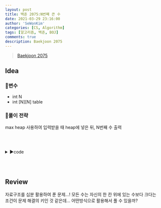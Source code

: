 ```yaml
---
layout: post
title: 백준 2075:N번째 큰 수
date: 2021-03-29 23:16:00
author: 'SeWonKim'
categories: [CS, Algorithm]
tags: [알고리즘, 백준, BOJ]
comments: true
description: Baekjoon 2075
---
```


> [Baekjoon 2075](https://www.acmicpc.net/problem/2075)

## Idea

### 🥚변수

- int N 
- int [N][N] table 

### 🍳풀이 전략

max heap 사용하여 입력받을 때 heap에 넣은 뒤, N번째 수 출력

&nbsp;  
&nbsp;


<details>
<summary>▶️code</summary>
<div markdown="1">

```java
import java.io.BufferedReader;
import java.io.InputStreamReader;
import java.util.Collections;
import java.util.PriorityQueue;
import java.util.StringTokenizer;

public class Main {
    public static void main(String[] args) throws Exception {
        BufferedReader br = new BufferedReader(new InputStreamReader(System.in));
        StringTokenizer st = null;
        int N = Integer.parseInt(br.readLine());
        PriorityQueue<Integer> pq = new PriorityQueue<>(Collections.reverseOrder());

        for (int i = 0; i < N; i++) {
            st = new StringTokenizer(br.readLine(), " ");
            for (int j = 0; j < N; j++) {
                pq.add(Integer.parseInt(st.nextToken()));
            }
        }

        for (int i = 0; i < N - 1; i++) {
            pq.poll();
        }

        System.out.println(pq.peek());
    }
}
```

</div>
</details>

&nbsp;  
&nbsp;

## Review

자료구조를 십분 활용하여 푼 문제...! 모든 수는 자신의 한 칸 위에 있는 수보다 크다는 조건이 문제 해결의 키인 것 같은데... 어떤방식으로 활용해서 풀 수 있을까?

&nbsp;  
&nbsp;
